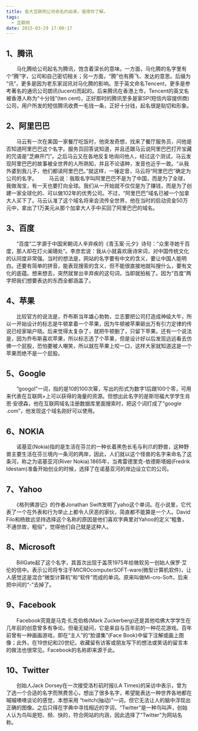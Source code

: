 ```yaml
---
title: 各大互联网公司命名的由来，值得你了解。
tags:
  - 互联网
date: 2015-03-29 17:00:17
---
```


## 1、腾讯

　　马化腾给公司起名为腾讯，饱含着深长的意味。一方面，马化腾的名字里有个“腾”字，公司和自己密切相关；另一方面，“腾”也有腾飞、发达的意思。后缀为 “讯”，更多是因为老东家润讯对马化腾的影响。至于英文命名Tencent，更多是参考著名的通讯公司朗讯(lucent)而起的。后来腾讯在香港上市，Tencent的英文名被香港人称为“十分钱”(ten cent)，正好那时的腾讯至多是家SP(短信内容提供商)公司，用户所发的短信腾讯收费一毛钱一条，正好十分钱，起名很是贴切和形象。

## 2、阿里巴巴

　　马云有一次在美国一家餐厅吃饭时，他突发奇想，找来了餐厅服务员，问他是否知道阿里巴巴这个名字。服务员回答说知道，并且还跟马云说阿里巴巴打开宝藏的咒语是“芝麻开门”。之后马云又在各地反复地询问他人，经过这个测试，马云发现阿里巴巴的故事被全世界的人所熟知，并且不论语种，发音也近乎一致。“从我外婆到我儿子，他们都读阿里巴巴。”就这样，一锤定音，马云将“阿里巴巴”确定为公司的名字。
　　马云说：我取名字叫阿里巴巴不是为了中国，而是为了全球，我做淘宝，有一天也要打向全球。我们从一开始就不仅仅是为了赚钱，而是为了创建一家全球化的、可以做102年的优秀公司。不过，“阿里巴巴”域名已被一个加拿大人买下了。马云认准了这个域名将来会流传全世界，他在当时的启动资金50万元中，拿出了1万美元从那个加拿大人手中买回了阿里巴巴的域名。
<!--more-->
## 3、百度

　　“百度”二字源于中国宋朝词人辛弃疾的《青玉案·元夕》诗句：“众里寻她千百度，那人却在灯火阑珊处”。李彦宏说：我从小就喜欢唐诗宋词，对中国传统文化的认同度非常强。当时的想法是，网站的名字要有中文的含义，要让中国人能明白。还要有简单的拼音，能表现搜索的含义，但不能很直接地就叫搜什么，要有文化的底蕴。想来想去，突然就冒出辛弃疾的这句词，当即就拍板了。因为“百度”两字把我们想要表达的东西全都涵盖了。

## 4、苹果

　　比较官方的说法是，乔布斯当年雄心勃勃，立志要把公司打造成神级大牛，所以一开始设计的标志是牛顿拿着一个苹果，因为牛顿被苹果砸出万有引力定律的传说已经家喻户晓。后来觉得太复杂了，就把牛顿删了，只留下苹果。还有一个说法是，因为乔布斯喜欢苹果，所以标志选了个苹果，但是设计好以后发现远远看去仿佛一个屁股，恐怕要被人嘲笑，所以就在苹果上咬一口，这样大家就知道这是一个苹果而绝不是一个屁股。

## 5、Google

　　“googol”一词，指的是10的100次幂，写出的形式为数字1后跟100个零，可用来代表在互联网+上可以获得的海量的资源。但想出此名字的是斯坦福大学学生肖恩·安德森，他在互联网域名注册数据库里面搜索时，把这个词打成了“google .com”，他发现这个域名刚好可以使用。

## 6、NOKIA

　　诺基亚(Nokia)指的是生活在芬兰的一种长着黑色长毛与利爪的野兽，这种野兽主要生活在芬兰境内一条河的两岸，因此，人们就以这个怪兽的名字来命名了这条河，称之为诺基亚河(River Nokia).1865年，当弗雷德里克-依德斯塔姆(Fredrik Idestam)准备开始创业的时候，选择了在诺基亚河的岸边设立它的公司。

## 7、Yahoo

　　《格列佛游记》的作者Jonathan Swift发明了yaho这个单词。在小说里，它代表了一个在外表和行为举止上都令人厌恶的家伙，简直都不能算是一个人。David Filo和杨致远坚持选择这个名称的原因是他们喜欢字典里对Yahoo的定义“粗鲁，不通世故，粗俗”，觉得他们自己就是这种人。

## 8、Microsoft

　　BillGate起了这个名字，其首次出现于盖茨1975年给微软另一创始人保罗·艾伦的信中。表示公司将专注于MICROcomputerSOFT-ware(微型计算机软件)，让人感觉这是混合“微型计算机”和“软件”而成的单词。原来叫做Mi-cro-Soft，后来把中间的“-”去掉了。

## 9、Facebook

　　Facebook究竟是马克·扎克伯格(Mark Zuckerberg)还是其他哈佛大学学生在几年前的创意曾多有争论。但毫无疑问，它是来自与百年前的一种花花游戏。百年前曾有一种画画游戏，即在“主人”的“脸谱集”(Face Book)中留下注解或画上图像；此外，在19世纪和20世纪，收藏留有访客或朋友写下的想法或笑话的留言本的做法也很常见。Facebook的名称即来源于此。

## 10、Twitter

　　创始人Jack Dorsey在一次接受洛杉矶时报(LA Times)的采访中表示，曾为了选一个合适的名字而煞费苦心，想出了很多名字，希望能表达一种世界各地都在嘁嘁喳喳谈论的感觉，本想采用 “twitch(抽动)”一词，但它无法让人的脑中浮现出正确的图像。之后只得在字典中寻找相近的字词，“Twitter”是一种鸟叫声，创始人认为鸟叫是短、频、快的，符合网站的内涵，因此选择了“Twitter”为网站名称。